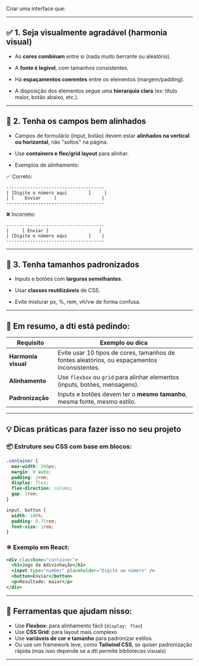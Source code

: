 
Criar uma interface que:

---

## ✅ 1. **Seja visualmente agradável (harmonia visual)**

- As **cores combinam** entre si (nada muito berrante ou aleatório).
    
- A **fonte é legível**, com tamanhos consistentes.
    
- Há **espaçamentos coerentes** entre os elementos (margem/padding).
    
- A disposição dos elementos segue uma **hierarquia clara** (ex: título maior, botão abaixo, etc.).
    

---

## 🧱 2. **Tenha os campos bem alinhados**

- Campos de formulário (input, botão) devem estar **alinhados na vertical ou horizontal**, não "soltos" na página.
    
- Use **containers e flex/grid layout** para alinhar.
    
- Exemplos de alinhamento:
    

✅ Correto:

```plaintext
-------------------------------------
| [Digite o número aqui        ]     |
| [    Enviar     ]                 |
-------------------------------------
```

❌ Incorreto:

```plaintext
-------------------------------------
|     [ Enviar ]                   |
| [Digite o número aqui        ]    |
-------------------------------------
```

---

## 📐 3. **Tenha tamanhos padronizados**

- Inputs e botões com **larguras semelhantes**.
    
- Usar **classes reutilizáveis** de CSS.
    
- Evite misturar px, %, rem, vh/vw de forma confusa.
    

---

## 🧠 Em resumo, a dti está pedindo:

|Requisito|Exemplo ou dica|
|---|---|
|**Harmonia visual**|Evite usar 10 tipos de cores, tamanhos de fontes aleatórios, ou espaçamentos inconsistentes.|
|**Alinhamento**|Use `flexbox` ou `grid` para alinhar elementos (inputs, botões, mensagens).|
|**Padronização**|Inputs e botões devem ter o **mesmo tamanho**, mesma fonte, mesmo estilo.|

---

## 💡 Dicas práticas para fazer isso no seu projeto

### 📦 Estruture seu CSS com base em blocos:

```css
.container {
  max-width: 500px;
  margin: 0 auto;
  padding: 2rem;
  display: flex;
  flex-direction: column;
  gap: 1rem;
}

input, button {
  width: 100%;
  padding: 0.75rem;
  font-size: 1rem;
}
```

### ⚛️ Exemplo em React:

```jsx
<div className="container">
  <h1>Jogo da Adivinhação</h1>
  <input type="number" placeholder="Digite um número" />
  <button>Enviar</button>
  <p>Resultado: maior</p>
</div>
```

---

## 🎁 Ferramentas que ajudam nisso:

- Use **Flexbox**: para alinhamento fácil (`display: flex`)
- Use **CSS Grid**: para layout mais complexo
- Use **variáveis de cor e tamanho** para padronizar estilos
- Ou use um framework leve, como **Tailwind CSS**, se quiser padronização rápida (mas isso depende se a dti permite bibliotecas visuais)
    

---
